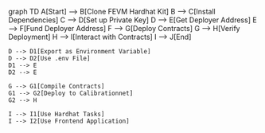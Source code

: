 graph TD
    A[Start] --> B[Clone FEVM Hardhat Kit]
    B --> C[Install Dependencies]
    C --> D[Set up Private Key]
    D --> E[Get Deployer Address]
    E --> F[Fund Deployer Address]
    F --> G[Deploy Contracts]
    G --> H[Verify Deployment]
    H --> I[Interact with Contracts]
    I --> J[End]

    D --> D1[Export as Environment Variable]
    D --> D2[Use .env File]
    D1 --> E
    D2 --> E

    G --> G1[Compile Contracts]
    G1 --> G2[Deploy to Calibrationnet]
    G2 --> H

    I --> I1[Use Hardhat Tasks]
    I --> I2[Use Frontend Application]
